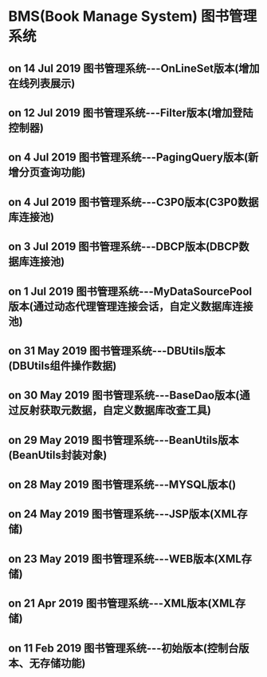 # BMS(Book Manage System) 图书管理系统
on 14 Jul 2019
图书管理系统---OnLineSet版本(增加在线列表展示)
--------------------------
on 12 Jul 2019
图书管理系统---Filter版本(增加登陆控制器)
--------------------------
on 4 Jul 2019
图书管理系统---PagingQuery版本(新增分页查询功能)
--------------------------
on 4 Jul 2019
图书管理系统---C3P0版本(C3P0数据库连接池)
--------------------------
on 3 Jul 2019
图书管理系统---DBCP版本(DBCP数据库连接池)
--------------------------
on 1 Jul 2019
图书管理系统---MyDataSourcePool版本(通过动态代理管理连接会话，自定义数据库连接池)
--------------------------
on 31 May 2019
图书管理系统---DBUtils版本(DBUtils组件操作数据)
--------------------------
on 30 May 2019
图书管理系统---BaseDao版本(通过反射获取元数据，自定义数据库改查工具)
--------------------------
on 29 May 2019
图书管理系统---BeanUtils版本(BeanUtils封装对象)
--------------------------
on 28 May 2019
图书管理系统---MYSQL版本()
--------------------------
on 24 May 2019
图书管理系统---JSP版本(XML存储)
--------------------------
on 23 May 2019
图书管理系统---WEB版本(XML存储)
--------------------------
on 21 Apr 2019
图书管理系统---XML版本(XML存储)
--------------------------
on 11 Feb 2019
图书管理系统---初始版本(控制台版本、无存储功能)
--------------------------